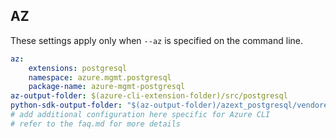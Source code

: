 ## AZ

These settings apply only when `--az` is specified on the command line.

``` yaml $(az)
az:
    extensions: postgresql
    namespace: azure.mgmt.postgresql
    package-name: azure-mgmt-postgresql
az-output-folder: $(azure-cli-extension-folder)/src/postgresql
python-sdk-output-folder: "$(az-output-folder)/azext_postgresql/vendored_sdks/postgresql"
# add additional configuration here specific for Azure CLI
# refer to the faq.md for more details
```